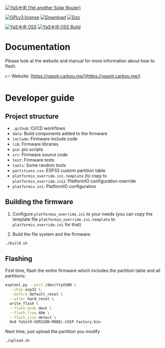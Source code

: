 [![YaS☀️lR (Yet another Solar Router)](https://yasolr.carbou.me/assets/img/logo.png)](https://yasolr.carbou.me/)

[![GPLv3 license](https://img.shields.io/badge/License-GPLv3-blue.svg)](http://perso.crans.org/besson/LICENSE.html)
[![Download](https://img.shields.io/badge/Download-bin-green.svg)](https://yasolr.carbou.me/download)
[![Doc](https://img.shields.io/badge/Doc-html-green.svg)](https://yasolr.carbou.me/manual)

[![YaS☀️lR OSS](https://img.shields.io/badge/YaSolR%20OSS-sources-green.svg)](https://github.com/mathieucarbou/YaSolR-OSS/) [![YaS☀️lR OSS Build](https://github.com/mathieucarbou/YaSolR-OSS/actions/workflows/build-oss.yml/badge.svg?branch=main)](https://github.com/mathieucarbou/YaSolR-OSS/actions/workflows/build-oss.yml)

# Documentation

Please look at the website and manual for more information about how to flash.

👉 Website: [https://yasolr.carbou.me/](https://yasolr.carbou.me/)

# Developer guide

## Project structure

- `.github`: CI/CD workflows
- `data`: Build components added to the firmware
- `include`: Firmware include code
- `lib`: Firmware libraries
- `pio`: pio scripts
- `src`: Firmware source code
- `test`: Firmware tests
- `tools`: Some random tools
- `partitions.csv`: ESP32 custom partition table
- `platformio_override.ini.template` (to copy to `platformio_override.ini`): PlatformIO configuration override
- `platformio.ini`: PlatformIO configuration

## Building the firmware

1. Configure `platformio_override.ini` to your needs (you can copy the template file `platformio_override.ini.template` to `platformio_override.ini` for that)

2. Build the file system and the firmware:

```bash
./build.sh
```

## Flashing

First time, flash the entire firmware which includes the partition table and all partitions:

```bash
esptool.py --port /dev/ttyUSB0 \
  --chip esp32 \
  --before default_reset \
  --after hard_reset \
  write_flash \
  --flash_mode dout \
  --flash_freq 40m \
  --flash_size detect \
  0x0 YaSolR-VERSION-MODEL-CHIP.factory.bin
```

Next time, just upload the partition you modify

```bash
./upload.sh
```
